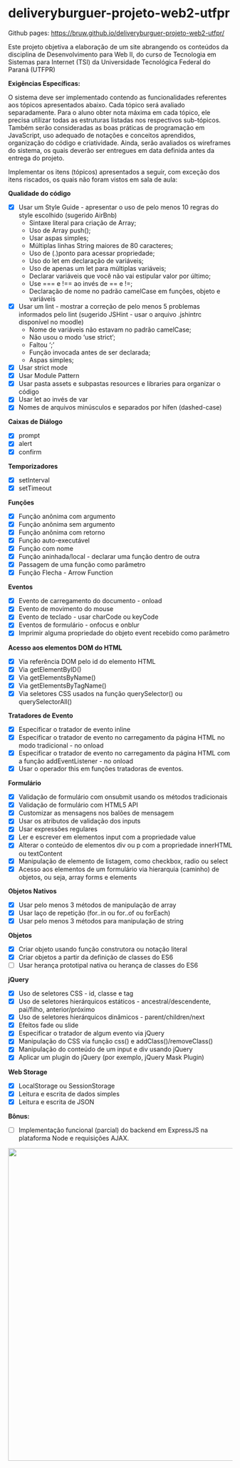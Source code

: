 # deliveryburguer-projeto-web2-utfpr

Github pages: https://bruw.github.io/deliveryburguer-projeto-web2-utfpr/

Este projeto objetiva a elaboração de um site abrangendo os conteúdos da disciplina de Desenvolvimento para Web II, 
do curso de Tecnologia em Sistemas para Internet (TSI) da Universidade Tecnológica Federal do Paraná (UTFPR)

**Exigências Específicas:**

O sistema deve ser implementado contendo as funcionalidades referentes aos tópicos apresentados abaixo. Cada tópico será avaliado 
separadamente. Para o aluno obter nota máxima em cada tópico, ele precisa utilizar todas as estruturas listadas nos respectivos 
sub-tópicos. Também serão consideradas as boas práticas de programação em JavaScript, uso adequado de notações e conceitos aprendidos, 
organização do código e criatividade. Ainda, serão avaliados os wireframes do sistema, os quais deverão ser entregues em data definida 
antes da entrega do projeto.

Implementar os itens (tópicos) apresentados a seguir, com exceção dos itens riscados, os quais não foram vistos em sala de aula:

**Qualidade do código**
  - [x] Usar um Style Guide - apresentar o uso de pelo menos 10 regras do style escolhido (sugerido AirBnb)
      <ul>
          <li>Sintaxe literal para criação de Array;</li>
          <li>Uso de Array push();</li>
          <li>Usar aspas simples;</li>
          <li>Múltiplas linhas String maiores de 80 caracteres;</li>
          <li>Uso de (.)ponto para acessar propriedade;</li>
          <li>Uso do let em declaração de variáveis;</li>
          <li>Uso de apenas um let para múltiplas variáveis; </li>
          <li>Declarar variáveis que você não vai estipular valor por último;</li>
          <li>Use === e !== ao invés de == e !=;</li>
          <li>Declaração de nome no padrão camelCase em funções, objeto e variáveis</li>
      </ul>
  - [x] Usar um lint - mostrar a correção de pelo menos 5 problemas informados pelo lint (sugerido JSHint - 
  usar o arquivo .jshintrc disponível no moodle)
      <ul>
          <li>Nome de variáveis não estavam no padrão camelCase;</li>
          <li>Não usou o modo ‘use strict’;</li>
          <li>Faltou ‘;’</li>
          <li>Função invocada antes de ser declarada;</li>
          <li>Aspas simples;</li>
      </ul>
  - [x] Usar strict mode
  - [x] Usar Module Pattern
  - [x] Usar pasta assets e subpastas resources e libraries para organizar o código
  - [x] Usar let ao invés de var
  - [x] Nomes de arquivos minúsculos e separados por hífen (dashed-case)

**Caixas de Diálogo**
  - [x] prompt
  - [x] alert
  - [x] confirm
  
**Temporizadores**
  - [x] setInterval
  - [x] setTimeout
  
**Funções**
  - [x] Função anônima com argumento
  - [x] Função anônima sem argumento
  - [x] Função anônima com retorno
  - [x] Função auto-executável
  - [x] Função com nome
  - [x] Função aninhada/local - declarar uma função dentro de outra
  - [x] Passagem de uma função como parâmetro
  - [x] Função Flecha - Arrow Function

**Eventos**
  - [x] Evento de carregamento do documento - onload
  - [x] Evento de movimento do mouse
  - [x] Evento de teclado - usar charCode ou keyCode
  - [x] Eventos de formulário - onfocus e onblur
  - [x] Imprimir alguma propriedade do objeto event recebido como parâmetro

**Acesso aos elementos DOM do HTML**
  - [x] Via referência DOM pelo id do elemento HTML
  - [x] Via getElementByID()
  - [x] Via getElementsByName()
  - [x] Via getElementsByTagName()
  - [x] Via seletores CSS usados na função querySelector() ou querySelectorAll()

**Tratadores de Evento**
  - [x] Especificar o tratador de evento inline
  - [x] Especificar o tratador de evento no carregamento da página HTML no modo tradicional - no onload
  - [x] Especificar o tratador de evento no carregamento da página HTML com a função addEventListener - no onload
  - [x] Usar o operador this em funções tratadoras de eventos.

**Formulário**
  - [x] Validação de formulário com onsubmit usando os métodos tradicionais
  - [x] Validação de formulário com HTML5 API
  - [x] Customizar as mensagens nos balões de mensagem
  - [x] Usar os atributos de validação dos inputs
  - [x] Usar expressões regulares
  - [x] Ler e escrever em elementos input com a propriedade value
  - [x] Alterar o conteúdo de elementos div ou p com a propriedade innerHTML ou textContent
  - [x] Manipulação de elemento de listagem, como checkbox, radio ou select
  - [x] Acesso aos elementos de um formulário via hierarquia (caminho) de objetos, ou seja, array forms e elements

**Objetos Nativos**
  - [x] Usar pelo menos 3 métodos de manipulação de array
  - [x] Usar laço de repetição (for..in ou for..of ou forEach)
  - [x] Usar pelo menos 3 métodos para manipulação de string

**Objetos**
  - [x] Criar objeto usando função construtora ou notação literal
  - [x] Criar objetos a partir da definição de classes do ES6
  - [ ] Usar herança prototipal nativa ou herança de classes do ES6

**jQuery**
  - [x] Uso de seletores CSS - id, classe e tag
  - [x] Uso de seletores hierárquicos estáticos - ancestral/descendente, pai/filho, anterior/próximo
  - [x] Uso de seletores hierárquicos dinâmicos - parent/children/next
  - [x] Efeitos fade ou slide
  - [x] Especificar o tratador de algum evento via jQuery
  - [x] Manipulação do CSS via função css() e addClass()/removeClass()
  - [x] Manipulação do conteúdo de um input e div usando jQuery
  - [x] Aplicar um plugin do jQuery (por exemplo, jQuery Mask Plugin)

**Web Storage**
  - [x] LocalStorage ou SessionStorage
  - [x] Leitura e escrita de dados simples
  - [x] Leitura e escrita de JSON

**Bônus:**
  - [ ] Implementação funcional (parcial) do backend em ExpressJS na plataforma Node e requisições AJAX.

<div align="center">
  <img src="![5](https://user-images.githubusercontent.com/48563663/153901932-379b8a2e-5672-4251-ac2f-94e6d6c448ae.png)" width="700px"/>
</div> 
